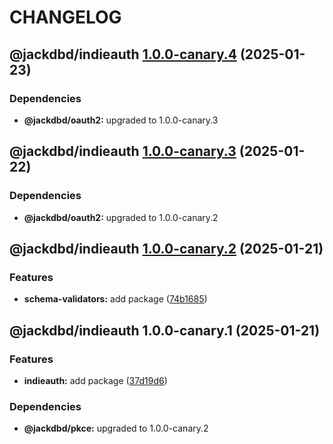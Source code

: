 # CHANGELOG

## @jackdbd/indieauth [1.0.0-canary.4](https://github.com/jackdbd/rapido/compare/@jackdbd/indieauth@1.0.0-canary.3...@jackdbd/indieauth@1.0.0-canary.4) (2025-01-23)



### Dependencies

* **@jackdbd/oauth2:** upgraded to 1.0.0-canary.3

## @jackdbd/indieauth [1.0.0-canary.3](https://github.com/jackdbd/rapido/compare/@jackdbd/indieauth@1.0.0-canary.2...@jackdbd/indieauth@1.0.0-canary.3) (2025-01-22)



### Dependencies

* **@jackdbd/oauth2:** upgraded to 1.0.0-canary.2

## @jackdbd/indieauth [1.0.0-canary.2](https://github.com/jackdbd/rapido/compare/@jackdbd/indieauth@1.0.0-canary.1...@jackdbd/indieauth@1.0.0-canary.2) (2025-01-21)


### Features

* **schema-validators:** add package ([74b1685](https://github.com/jackdbd/rapido/commit/74b16851abff11fb186a3518dd1019a7219276f2))

## @jackdbd/indieauth 1.0.0-canary.1 (2025-01-21)


### Features

* **indieauth:** add package ([37d19d6](https://github.com/jackdbd/rapido/commit/37d19d6d21b362e147c0dc68e8991e33e19ccf53))



### Dependencies

* **@jackdbd/pkce:** upgraded to 1.0.0-canary.2
